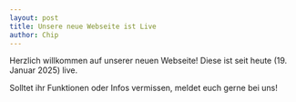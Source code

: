 ```yaml
---
layout: post
title: Unsere neue Webseite ist Live
author: Chip
---
```


Herzlich willkommen auf unserer neuen Webseite! Diese ist seit heute (19. Januar 2025) live.

Solltet ihr Funktionen oder Infos vermissen, meldet euch gerne bei uns!
